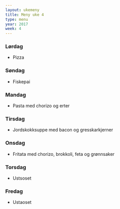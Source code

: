 ```yaml
---
layout: ukemeny
title: Meny uke 4
type: menu
year: 2017
week: 4
---
```


### Lørdag

-  Pizza

### Søndag

- Fiskepai

### Mandag

- Pasta med chorizo og erter

### Tirsdag

- Jordskokksuppe med bacon og gresskarkjerner

### Onsdag

- Fritata med chorizo, brokkoli, feta og grønnsaker

### Torsdag

- Ustsoset

### Fredag

- Ustaoset

